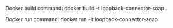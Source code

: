 Docker build command:
docker build -t loopback-connector-soap .

Docker run command:
docker run -it loopback-connector-soap

